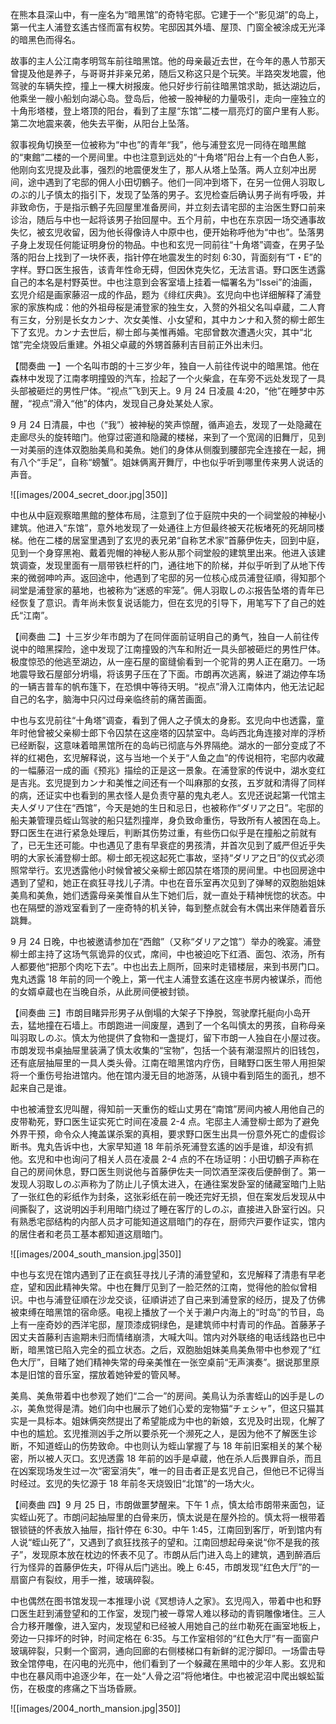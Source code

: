 在熊本县深山中，有一座名为“暗黑馆”的奇特宅邸。它建于一个“影见湖”的岛上，第一代主人浦登玄遙古怪而富有权势。宅邸因其外墙、屋顶、门窗全被涂成无光泽的暗黑色而得名。

故事的主人公江南孝明驾车前往暗黑馆。他的母亲最近去世，在今年的愚人节那天曾提及他是养子，与哥哥并非亲兄弟，随后又称这只是个玩笑。半路突发地震，他驾驶的车辆失控，撞上一棵大树报废。他只好步行前往暗黑馆求助，抵达湖边后，他乘坐一艘小船划向湖心岛。登岛后，他被一股神秘的力量吸引，走向一座独立的十角形塔楼，登上塔顶的阳台，看到了主屋“东馆”二楼一扇亮灯的窗户里有人影。第二次地震来袭，他失去平衡，从阳台上坠落。

叙事视角切换至一位被称为“中也”的青年“我”，他与浦登玄児一同待在暗黒館的“東館”二楼的一个房间里。中也注意到远处的“十角塔”阳台上有一个白色人影，他刚向玄児提及此事，强烈的地震便发生了，那人从塔上坠落。两人立刻冲出房间，途中遇到了宅邸的佣人小田切鶴子。他们一同冲到塔下，在另一位佣人羽取しのぶ的儿子慎太的指引下，发现了坠落的男子。玄児检查后确认男子尚有呼吸，并非致命伤，于是指示鶴子先回屋里准备房间，并立刻去请宅邸的主治医生野口前来诊治，随后与中也一起将该男子抬回屋中。五个月前，中也在东京因一场交通事故失忆，被玄児收留，因为他长得像诗人中原中也，便开始称呼他为“中也”。坠落男子身上发现任何能证明身份的物品。中也和玄児一同前往“十角塔”调查，在男子坠落的阳台上找到了一块怀表，指针停在地震发生的时刻 6:30，背面刻有“T・E”的字样。野口医生报告，该青年性命无碍，但因休克失忆，无法言语。野口医生透露自己的本名是村野英世。中也注意到会客室墙上挂着一幅署名为“Issei”的油画，玄児介绍是画家藤沼一成的作品，题为《绯红庆典》。玄児向中也详细解释了浦登家的家族构成：他的外祖母桜是浦登家的独生女，入赘的外祖父名叫卓蔵，二人育有三女，分别是长女カンナ、次女美惟、小女望和，其中カンナ和入赘的柳士郎生下了玄児。カンナ去世后，柳士郎与美惟再婚。宅邸曾数次遭遇火灾，其中“北馆”完全烧毁后重建。外祖父卓蔵的外甥首藤利吉目前正外出未归。

【間奏曲 一】一个名叫市朗的十三岁少年，独自一人前往传说中的暗黑馆。他在森林中发现了江南孝明撞毁的汽车，捡起了一个火柴盒，在车旁不远处发现了一具头部被砸烂的男性尸体。“视点”飞到天上。9 月 24 日凌晨 4:20，“他”在睡梦中苏醒，“视点”滑入“他”的体内，发现自己身处某处人家。

9 月 24 日清晨，中也（“我”）被神秘的笑声惊醒，循声追去，发现了一处隐藏在走廊尽头的旋转暗门。他穿过密道和隐藏的楼梯，来到了一个宽阔的旧舞厅，见到一对美丽的连体双胞胎美鳥和美魚。她们的身体从侧腹到腰部完全连接在一起，拥有八个“手足”，自称“螃蟹”。姐妹俩离开舞厅，中也似乎听到哪里传来男人说话的声音。

![[images/2004_secret_door.jpg|350]]

中也从中庭观察暗黒館的整体布局，注意到了位于庭院中央的一个祠堂般的神秘小建筑。他进入“东馆”，意外地发现了一处通往上方但最终被天花板堵死的死胡同楼梯。他在二楼的居室里遇到了玄児的表兄弟“自称艺术家”首藤伊佐夫，回到中庭，见到一个身穿黑袍、戴着兜帽的神秘人影从那个祠堂般的建筑里出来。他进入该建筑调查，发现里面有一扇带铁栏杆的门，通往地下的阶梯，并似乎听到了从地下传来的微弱呻吟声。返回途中，他遇到了宅邸的另一位核心成员浦登征順，得知那个祠堂是浦登家的墓地，也被称为“迷惑的牢笼”。佣人羽取しのぶ报告坠塔的青年已经恢复了意识。青年尚未恢复说话能力，但在玄児的引导下，用笔写下了自己的姓氏“江南”。

【间奏曲 二】十三岁少年市朗为了在同伴面前证明自己的勇气，独自一人前往传说中的暗黑探险，途中发现了江南撞毁的汽车和附近一具头部被砸烂的男性尸体。极度惊恐的他逃至湖边，从一座石屋的窗缝偷看到一个驼背的男人正在磨刀。一场地震导致石屋部分坍塌，将该男子压在了下面。市朗再次逃离，躲进了湖边停车场的一辆吉普车的帆布篷下，在恐惧中等待天明。“视点”滑入江南体内，他无法记起自己的名字，脑海中只闪过母亲临终前的痛苦画面。

中也与玄児前往“十角塔”调查，看到了佣人之子慎太的身影。玄児向中也透露，童年时他曾被父亲柳士郎下令囚禁在这座塔的囚禁室中。岛屿西北角连接对岸的浮桥已经断裂，这意味着暗黑馆所在的岛屿已彻底与外界隔绝。湖水的一部分变成了不祥的红褐色，玄児解释说，这与当地一个关于“人鱼之血”的传说相符，宅邸内收藏的一幅藤沼一成的画《预兆》描绘的正是这一景象。在浦登家的传说中，湖水变红是吉兆。玄児提到カンナ和美惟之间还有一个叫麻那的女孩，五岁就和清得了同样的病，还证实中也看到的黑衣怪人是负责守墓的鬼丸老人。玄児还说起第一代馆主夫人ダリア住在“西馆”，今天是她的生日和忌日，也被称作“ダリア之日”。宅邸的船夫兼管理员蛭山驾驶的船只猛烈撞岸，身负致命重伤，导致所有人被困在岛上。野口医生在进行紧急处理后，判断其伤势过重，有些伤口似乎是在撞船之前就有了，已无生还可能。中也遇见了患有早衰症的男孩清，并首次见到了威严但近乎失明的大家长浦登柳士郎。柳士郎无视这起死亡事故，坚持“ダリア之日”的仪式必须照常举行。玄児透露他小时候曾被父亲柳士郎囚禁在塔顶的房间里。中也回房途中遇到了望和，她正在疯狂寻找儿子清。中也在音乐室再次见到了弹琴的双胞胎姐妹美鳥和美魚，她们透露母亲美惟自从生下她们后，就一直处于精神恍惚的状态。中也在隔壁的游戏室看到了一座奇特的机关钟，每到整点就会有木偶出来伴随着音乐跳舞。

9 月 24 日晚，中也被邀请参加在“西館”（又称“ダリア之馆”）举办的晚宴。浦登柳士郎主持了这场气氛诡异的仪式，席间，中也被迫吃下红酒、面包、浓汤，所有人都要他“把那个肉吃下去”。中也出去上厕所，回来时走错楼层，来到书房门口。鬼丸透露 18 年前的同一个晚上，第一代主人浦登玄遙在这座书房内被谋杀，而他的女婿卓蔵也在当晚自杀，从此房间便被封锁。

【间奏曲 三】市朗目睹异形男子从倒塌的大架子下挣脱，驾驶摩托艇向小岛开去，猛地撞在石墙上。市朗跑进一间废屋，遇到了一个名叫慎太的男孩，自称母亲叫羽取しのぶ。慎太为他提供了食物和一盏提灯，留下市朗一人独自在小屋过夜。市朗发现书桌抽屉里装满了慎太收集的“宝物”，包括一个装有潮湿照片的旧钱包，还有底层抽屉里的一具人类头骨。江南在暗黑馆内疗伤，目睹野口医生带人用担架将一个重伤号抬进馆内。他在馆内漫无目的地游荡，从镜中看到陌生的面孔，想不起来自己是谁。

中也被浦登玄児叫醒，得知前一天重伤的蛭山丈男在“南馆”房间内被人用他自己的皮带勒死，野口医生证实死亡时间在凌晨 2-4 点。宅邸主人浦登柳士郎为了避免外界干预，命令众人掩盖谋杀案的真相，要求野口医生出具一份意外死亡的虚假诊断书。鬼丸告诉中也，大家早知道 18 年前杀死浦登玄遙的凶手是谁，却没有抓他。玄児和中也询问了相关人员在凌晨 2-4 点的不在场证明：小田切鶴子声称在自己的房间休息，野口医生则说他与首藤伊佐夫一同饮酒至深夜后便醉倒了。第一发现人羽取しのぶ声称为了防止儿子慎太进入，在通往案发卧室的储藏室暗门上贴了一张红色的彩纸作为封条，这张彩纸在前一晚还完好无损，但在案发后发现从中间撕裂了，这说明凶手利用暗门绕过了睡在客厅的しのぶ，直接进入卧室行凶。只有熟悉宅邸结构的内部人员才可能知道这扇暗门的存在，厨师宍戸要作证实，馆内的居住者和老员工基本都知道这扇暗门。

![[images/2004_south_mansion.jpg|350]]

中也与玄児在馆内遇到了正在疯狂寻找儿子清的浦登望和，玄児解释了清患有早老症，望和因此精神失常。中也在舞厅见到了一脸茫然的江南，觉得他的脸似曾相识。中也与浦登征順在沙龙交谈，征順讲述了自己来到浦登家的经历，提及了仿佛被束缚在暗黑馆的宿命感。电视上播放了一个关于濑户内海上的“时岛”的节目，岛上有一座奇妙的西洋宅邸，屋顶漆成铜绿色，是建筑师中村青司的作品。首藤茅子因丈夫首藤利吉逾期未归而情绪崩溃，大喊大叫。馆内对外联络的电话线路也已中断，暗黑馆已陷入完全的孤立状态。之后，双胞胎姐妹美鳥美魚带中也参观了“红色大厅”，目睹了她们精神失常的母亲美惟在一张空桌前“无声演奏”。据说那里原本是旧馆的音乐室，摆放着她钟爱的管风琴。

美鳥、美魚带着中也参观了她们“二合一”的房间。美鳥认为杀害蛭山的凶手是しのぶ，美魚觉得是清。她们向中也展示了她们心爱的宠物猫“チェシャ”，但这只猫其实是一具标本。姐妹俩突然提出了希望能成为中也的新娘，玄児及时出现，化解了中也的尴尬。玄児推测凶手之所以要杀死一个濒死之人，是因为他不了解医生诊断，不知道蛭山的伤势致命。中也则认为蛭山掌握了与 18 年前旧案相关的某个秘密，所以被人灭口。玄児透露 18 年前的凶手是卓蔵，他在杀人后畏罪自杀，而且在凶案现场发生过一次“密室消失”，唯一的目击者正是玄児自己，但他已不记得当时经过。玄児的失忆源于 18 年前冬天烧毁旧“北馆”的一场大火。

【间奏曲 四】9 月 25 日，市朗做噩梦醒来。下午 1 点，慎太给市朗带来面包，证实蛭山死了。市朗问起抽屉里的白骨来历，慎太说是在屋外捡的。慎太将一根带着银锁链的怀表放入抽屉，指针停在 6:30。中午 1:45，江南回到客厅，听到馆内有人说“蛭山死了”，又遇到了疯狂找孩子的望和。江南回想起母亲说“你不是我的孩子”，发现原本放在枕边的怀表不见了。市朗从后门进入岛上的建筑，遇到醉酒后行为怪异的首藤伊佐夫，吓得从后门逃出。晚上 6:45，市朗发现“红色大厅”的一扇窗户有裂纹，用手一推，玻璃碎裂。

中也偶然在图书馆发现一本推理小说《冥想诗人之家》。玄児闯入，带着中也和野口医生赶到浦登望和的工作室，发现门被一尊常人难以移动的青铜雕像堵住。三人合力移开雕像，进入室内，发现望和已经被人用她自己的丝巾勒死在画室地板上，旁边一只摔坏的时钟，时间定格在 6:35。与工作室相邻的“红色大厅”有一面窗户玻璃碎裂，只剩一个窗洞，通向回廊的右侧楼梯口有新鲜的泥泞脚印。一场雷击导致全馆停电，在闪电的光亮中，他们看到了一个躲藏在黑暗中的少年人影。玄児和中也在暴风雨中追逐少年，在一处“人骨之沼”将他堵住。中也被泥沼中爬出蜈蚣蜇伤，在极度的疼痛之下当场昏厥。

![[images/2004_north_mansion.jpg|350]]

